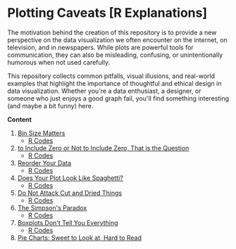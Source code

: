 # Plotting Caveats [R Explanations]

The motivation behind the creation of this repository is to provide a new perspective on the data visualization we often encounter on the internet, on television, and in newspapers. While plots are powerful tools for communication, they can also be misleading, confusing, or unintentionally humorous when not used carefully.

This repository collects common pitfalls, visual illusions, and real-world examples that highlight the importance of thoughtful and ethical design in data visualization. Whether you're a data enthusiast, a designer, or someone who just enjoys a good graph fail, you'll find something interesting (and maybe a bit funny) here.

**Content**

01. [Bin Size Matters](https://github.com/gungorMetehan/plotting-caveats/blob/main/01-bin-size-matters.md)
     - [R Codes](https://github.com/gungorMetehan/plotting-caveats/blob/main/codes/01-bin-size-matters.R)
02. [to Include Zero or Not to Include Zero, That is the Question](https://github.com/gungorMetehan/plotting-caveats/blob/main/02-to-include-zero-or-not-to-include-zero.md)
     - [R Codes](https://github.com/gungorMetehan/plotting-caveats/blob/main/codes/02-to-include-zero-or-not-to-include-zero.R)
03. [Reorder Your Data](https://github.com/gungorMetehan/plotting-caveats/blob/main/03-reorder-your-data.md)
     - [R Codes](https://github.com/gungorMetehan/plotting-caveats/blob/main/codes/03-reorder-your-data.R)
04. [Does Your Plot Look Like Spaghetti?](https://github.com/gungorMetehan/plotting-caveats/blob/main/04-does-your-plot-look-like-spaghetti.md)
     - [R Codes](https://github.com/gungorMetehan/plotting-caveats/blob/main/codes/04-does-your-plot-look-like-spaghetti.R)
05. [Do Not Attack Cut and Dried Things](https://github.com/gungorMetehan/plotting-caveats/blob/main/05-do-not-attack-cut-and-dried-things.md)
     - [R Codes](https://github.com/gungorMetehan/plotting-caveats/blob/main/codes/05-do-not-attack-cut-and-dried-things.R)
06. [The Simpson's Paradox](https://github.com/gungorMetehan/plotting-caveats/blob/main/06-the-simpsons-paradox.md)
     - [R Codes](https://github.com/gungorMetehan/plotting-caveats/blob/main/codes/06-the-simpsons-paradox.R)
07. [Boxplots Don't Tell You Everything](https://github.com/gungorMetehan/plotting-caveats/blob/main/07-boxplots-dont-tell-you-everything.md)
     - [R Codes](https://github.com/gungorMetehan/plotting-caveats/blob/main/codes/07-boxplots-dont-tell-you-everything.R)
08. [Pie Charts: Sweet to Look at, Hard to Read](https://github.com/gungorMetehan/plotting-caveats/blob/main/08-pie-charts-sweet-to-look-at-hard-to-read.md)

